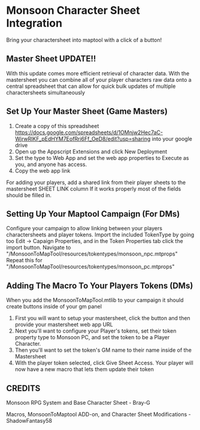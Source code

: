 # Monsoon Character Sheet Integration
Bring your charactersheet into maptool with a click of a button!

## Master Sheet UPDATE!!
With this update comes more efficient retrieval of character data. With the mastersheet you can combine all of your player characters raw data onto a central spreadsheet that can allow for quick bulk updates of multiple charactersheets simultaneously

## Set Up Your Master Sheet (Game Masters)
1. Create a copy of this spreadsheet https://docs.google.com/spreadsheets/d/1OMnjw2Hec7aC-WjrwRlKF_pEdHYM7EofRri6Ff_OeD8/edit?usp=sharing into your google drive
2. Open up the Appscript Extensions and click New Deployment
3. Set the type to Web App and set the web app properties to Execute as you, and anyone has access.
4. Copy the web app link

For adding your players, add a shared link from their player sheets to the mastersheet SHEET LINK column
If it works properly most of the fields should be filled in.

## Setting Up Your Maptool Campaign (For DMs)
Configure your campaign to allow linking between your players charactersheets and player tokens.
Import the included TokenType by going too Edit -> Capaign Properties, and in the Token Properties tab click the import button.
Navigate to "/MonsoonToMapTool/resources/tokentypes/monsoon_npc.mtprops"
Repeat this for "/MonsoonToMapTool/resources/tokentypes/monsoon_pc.mtprops"

## Adding The Macro To Your Players Tokens (DMs)
When you add the MonsoonToMapTool.mtlib to your campaign it should create buttons inside of your gm panel
1. First you will want to setup your mastersheet, click the button and then provide your mastersheet web app URL
2. Next you'll want to configure your Player's tokens, set their token property type to Monsoon PC, and set the token to be a Player Character.
3. Then you'll want to set the token's GM name to their name inside of the Mastersheet
4. With the player token selected, click Give Sheet Access. Your player will now have a new macro that lets them update their token

## CREDITS
Monsoon RPG System and Base Character Sheet - Bray-G

Macros, MonsoonToMaptool ADD-on, and Character Sheet Modifications - ShadowFantasy58
